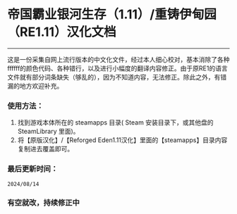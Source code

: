 # 帝国霸业银河生存（1.11）/重铸伊甸园（RE1.11）汉化文档

---

这是一份采集自网上流行版本的中文化文件，经过本人细心校对，基本消除了各种ffffff的颜色代码、各种错行，以及进行小幅度的翻译内容修正。由于原RE1的语言文件就有部分词条缺失（够乱的），因为不知道内容，无法修正。除此之外，有错漏的地方欢迎补充。

### 使用方法：

1. 找到游戏本体所在的 steamapps 目录( Steam 安装目录下，或其他盘的 SteamLibrary 里面)。
2. 将【原版汉化】/【Reforged Eden1.11汉化】里面的【steamapps】目录内容复制进去覆盖即可。

### 最后更新时间：

	2024/08/14
	
### 有空就改，持续修正中